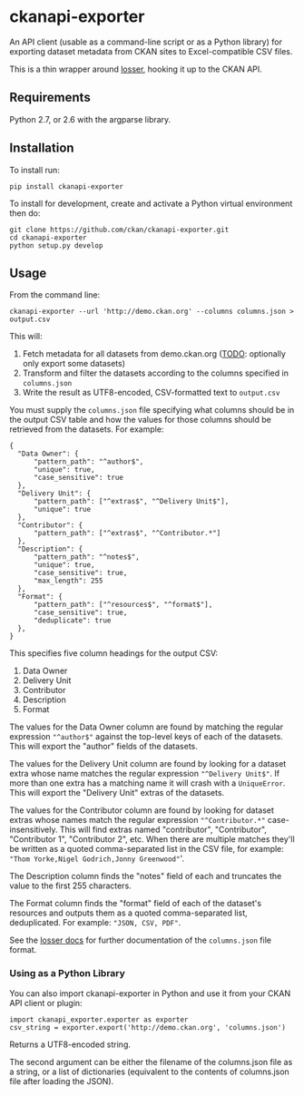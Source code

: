 ckanapi-exporter
================

An API client (usable as a command-line script or as a Python library)
for exporting dataset metadata from CKAN sites to Excel-compatible
CSV files.

This is a thin wrapper around [losser](https://github.com/ckan/losser),
hooking it up to the CKAN API.

Requirements
------------

Python 2.7, or 2.6 with the argparse library.


Installation
------------

To install run:

    pip install ckanapi-exporter

To install for development, create and activate a Python virtual environment
then do:

    git clone https://github.com/ckan/ckanapi-exporter.git
    cd ckanapi-exporter
    python setup.py develop


Usage
-----

From the command line:

    ckanapi-exporter --url 'http://demo.ckan.org' --columns columns.json > output.csv

This will:

1. Fetch metadata for all datasets from demo.ckan.org
   ([TODO](https://github.com/ckan/ckanapi-exporter/issues/1): optionally only export some datasets)
2. Transform and filter the datasets according to the columns specified in `columns.json`
3. Write the result as UTF8-encoded, CSV-formatted text to `output.csv`

You must supply the `columns.json` file specifying what columns should be in
the output CSV table and how the values for those columns should be retrieved
from the datasets. For example:

    {
      "Data Owner": {
          "pattern_path": "^author$",
          "unique": true,
          "case_sensitive": true
      },
      "Delivery Unit": {
          "pattern_path": ["^extras$", "^Delivery Unit$"],
          "unique": true
      },
      "Contributor": {
          "pattern_path": ["^extras$", "^Contributor.*"]
      },
      "Description": {
          "pattern_path": "^notes$",
          "unique": true,
          "case_sensitive": true,
          "max_length": 255
      },
      "Format": {
          "pattern_path": ["^resources$", "^format$"],
          "case_sensitive": true,
          "deduplicate": true
      },
    }

This specifies five column headings for the output CSV:

1. Data Owner
2. Delivery Unit
3. Contributor
4. Description
5. Format

The values for the Data Owner column are found by matching the regular
expression `"^author$"` against the top-level keys of each of the datasets.
This will export the "author" fields of the datasets.

The values for the Delivery Unit column are found by looking for a dataset
extra whose name matches the regular expression `"^Delivery Unit$"`. If more
than one extra has a matching name it will crash with a `UniqueError`.
This will export the "Delivery Unit" extras of the datasets.

The values for the Contributor column are found by looking for dataset
extras whose names match the regular expression `"^Contributor.*"`
case-insensitively. This will find extras named "contributor", "Contributor",
"Contributor 1", "Contributor 2", etc. When there are multiple matches they'll
be written as a quoted comma-separated list in the CSV file, for example:
`"Thom Yorke,Nigel Godrich,Jonny Greenwood"`'.

The Description column finds the "notes" field of each and truncates the value
to the first 255 characters.

The Format column finds the "format" field of each of the dataset's resources
and outputs them as a quoted comma-separated list, deduplicated. For example:
`"JSON, CSV, PDF"`.

See the [losser docs](https://github.com/ckan/losser) for further documentation
of the `columns.json` file format.


### Using as a Python Library

You can also import ckanapi-exporter in Python and use it from your CKAN API
client or plugin:

    import ckanapi_exporter.exporter as exporter
    csv_string = exporter.export('http://demo.ckan.org', 'columns.json')

Returns a UTF8-encoded string.

The second argument can be either the filename of the columns.json file as a
string, or a list of dictionaries (equivalent to the contents of columns.json
file after loading the JSON).
